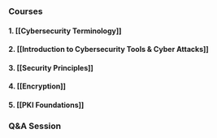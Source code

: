 ### Courses

#### 1. [[Cybersecurity Terminology]]
#### 2. [[Introduction to Cybersecurity Tools & Cyber Attacks]]

#### 3. [[Security Principles]]

#### 4. [[Encryption]]

#### 5. [[PKI Foundations]]

### Q&A Session

